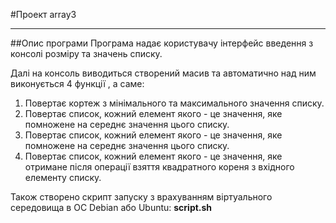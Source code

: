 #Проект array3
___
##Опис програми
Програма надає користувачу інтерфейс введення з консолі розміру та  значень списку.

Далі на консоль виводиться створений масив та автоматично над ним виконується 4 функції , а саме:

1. Повертає кортеж з мінімального та максимального значення списку.
2. Повертає список, кожний елемент якого - це значення, яке помножене на середнє значення цього списку.
3. Повертає список, кожний елемент якого - це значення, яке помножене на середнє значення цього списку.
4. Повертає список, кожний елемент якого - це значення, яке отримане після операції взяття квадратного кореня з вхідного елементу списку.

Також створено скрипт запуску з врахуванням віртуального середовища в OC Debian або Ubuntu: **script.sh**